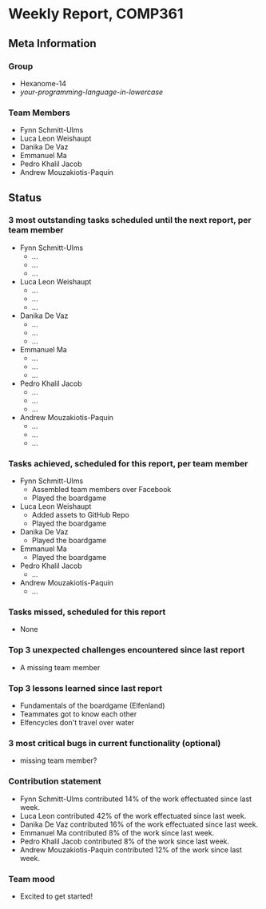 # Weekly Report, COMP361

## Meta Information

### Group

 * Hexanome-14
 * *your-programming-language-in-lowercase*

### Team Members

 * Fynn Schmitt-Ulms
 * Luca Leon Weishaupt
 * Danika De Vaz
 * Emmanuel Ma
 * Pedro Khalil Jacob
 * Andrew Mouzakiotis-Paquin

## Status

### 3 most outstanding tasks scheduled until the next report, per team member

 * Fynn Schmitt-Ulms
   * *...*
   * *...*
   * *...*
 * Luca Leon Weishaupt
   * *...*
   * *...*
   * *...*
 * Danika De Vaz
   * *...*
   * *...*
   * *...*
 * Emmanuel Ma
   * *...*
   * *...*
   * *...*
 * Pedro Khalil Jacob
   * *...*
   * *...*
   * *...*
 * Andrew Mouzakiotis-Paquin
   * *...*
   * *...*
   * *...*

### Tasks achieved, scheduled for this report, per team member

 * Fynn Schmitt-Ulms
   * Assembled team members over Facebook
   * Played the boardgame
 * Luca Leon Weishaupt
   * Added assets to GitHub Repo
   * Played the boardgame
 * Danika De Vaz
   * Played the boardgame
 * Emmanuel Ma
   * Played the boardgame
 * Pedro Khalil Jacob
   * *...*
 * Andrew Mouzakiotis-Paquin
   * *...*

### Tasks missed, scheduled for this report

 * None

### Top 3 unexpected challenges encountered since last report

 * A missing team member

### Top 3 lessons learned since last report

 * Fundamentals of the boardgame (Elfenland)
 * Teammates got to know each other
 * Elfencycles don't travel over water

### 3 most critical bugs in current functionality (optional)

 * missing team member?

### Contribution statement

 * Fynn Schmitt-Ulms contributed 14% of the work effectuated since last week.
 * Luca Leon contributed 42% of the work effectuated since last week.
 * Danika De Vaz contributed 16% of the work effectuated since last week.
 * Emmanuel Ma contributed 8% of the work since last week.
 * Pedro Khalil Jacob contributed 8% of the work since last week.
 * Andrew Mouzakiotis-Paquin contributed 12% of the work since last week.

### Team mood

 * Excited to get started!